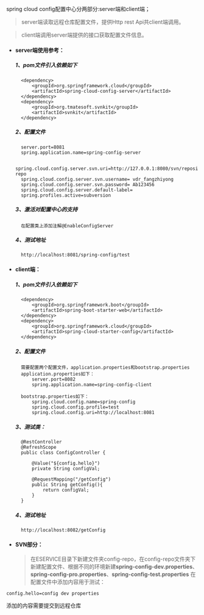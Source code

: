 spring cloud config配置中心分两部分:server端和client端；

> server端读取远程仓库配置文件，提供Http rest Api共client端调用。

> client端调用server端提供的接口获取配置文件信息。

- #### server端使用参考：
	##### 1、pom文件引入依赖如下
        <dependency>
			<groupId>org.springframework.cloud</groupId>
			<artifactId>spring-cloud-config-server</artifactId>
		</dependency>
		<dependency>
			<groupId>org.tmatesoft.svnkit</groupId>
			<artifactId>svnkit</artifactId>
		</dependency>
	##### 2、配置文件
		server.port=8081
		spring.application.name=spring-config-server

		spring.cloud.config.server.svn.uri=http://127.0.0.1:8080/svn/repository/ESERVICE/config-repo
		spring.cloud.config.server.svn.username= vdr_fangzhiyong
		spring.cloud.config.server.svn.password= Ab123456
		spring.cloud.config.server.default-label=
		spring.profiles.active=subversion
	##### 3、激活对配置中心的支持
		在配置类上添加注解@EnableConfigServer
	##### 4、测试地址
		http://localhost:8081/spring-config/test
- #### client端：
	##### 1、pom文件引入依赖如下
		<dependency>
			<groupId>org.springframework.boot</groupId>
			<artifactId>spring-boot-starter-web</artifactId>
		</dependency>
		<dependency>
			<groupId>org.springframework.cloud</groupId>
			<artifactId>spring-cloud-starter-config</artifactId>
		</dependency>
	##### 2、配置文件
		需要配置两个配置文件，application.properties和bootstrap.properties
		application.properties如下：
			server.port=8082
			spring.application.name=spring-config-client

		bootstrap.properties如下：
			spring.cloud.config.name=spring-config
			spring.cloud.config.profile=test
			spring.cloud.config.uri=http://localhost:8081
	##### 3、测试类：
		@RestController
		@RefreshScope
		public class ConfigController {

			@Value("${config.hello}")
			private String configVal;

			@RequestMapping("/getConfig")
			public String getConfig(){
				return configVal;
			}
		}
	##### 4、测试地址
		http://localhost:8082/getConfig
- #### SVN部分：
	>	在ESERVICE目录下新建文件夹config-repo，在config-repo文件夹下新建配置文件、根据不同的环境新建**spring-config-dev.properties**、**spring-config-pro.properties**、**spring-config-test.properties**
		在配置文件中添加内容用于测试： 
```
config.hello=config dev properties
```
添加的内容需要提交到远程仓库
